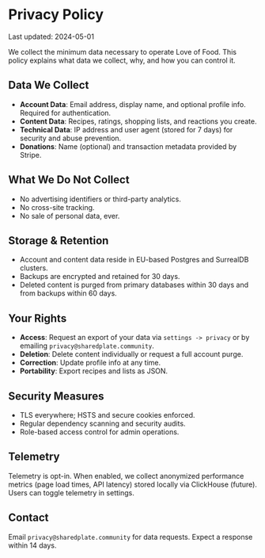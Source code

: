 # Privacy Policy

Last updated: 2024-05-01

We collect the minimum data necessary to operate Love of Food. This policy explains what data we collect, why, and how you can control it.

## Data We Collect

* **Account Data**: Email address, display name, and optional profile info. Required for authentication.
* **Content Data**: Recipes, ratings, shopping lists, and reactions you create.
* **Technical Data**: IP address and user agent (stored for 7 days) for security and abuse prevention.
* **Donations**: Name (optional) and transaction metadata provided by Stripe.

## What We Do Not Collect

* No advertising identifiers or third-party analytics.
* No cross-site tracking.
* No sale of personal data, ever.

## Storage & Retention

* Account and content data reside in EU-based Postgres and SurrealDB clusters.
* Backups are encrypted and retained for 30 days.
* Deleted content is purged from primary databases within 30 days and from backups within 60 days.

## Your Rights

* **Access**: Request an export of your data via `settings -> privacy` or by emailing `privacy@sharedplate.community`.
* **Deletion**: Delete content individually or request a full account purge.
* **Correction**: Update profile info at any time.
* **Portability**: Export recipes and lists as JSON.

## Security Measures

* TLS everywhere; HSTS and secure cookies enforced.
* Regular dependency scanning and security audits.
* Role-based access control for admin operations.

## Telemetry

Telemetry is opt-in. When enabled, we collect anonymized performance metrics (page load times, API latency) stored locally via ClickHouse (future). Users can toggle telemetry in settings.

## Contact

Email `privacy@sharedplate.community` for data requests. Expect a response within 14 days.
